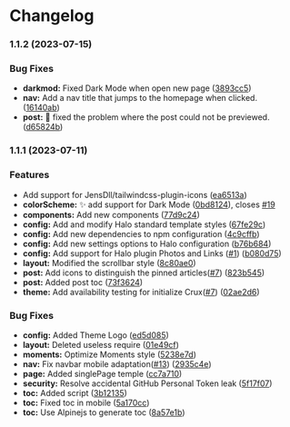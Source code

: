 # Changelog

### 1.1.2 (2023-07-15)


### Bug Fixes

* **darkmod:** Fixed Dark Mode when open new page ([3893cc5](https://github.com/Shine-Theme/halo-theme-crux/commit/3893cc58c5d28e3395055df763ffe3715e607a07))
* **nav:** Add a nav title that jumps to the homepage when clicked. ([16140ab](https://github.com/Shine-Theme/halo-theme-crux/commit/16140ab0e844398c9ce8d9c5e03b4ba2a84fe0ed))
* **post:** :bug: fixed the problem where the post could not be previewed. ([d65824b](https://github.com/Shine-Theme/halo-theme-crux/commit/d65824b12d7c201395f04dfb6a4913a09a6af712))

### 1.1.1 (2023-07-11)


### Features

* Add support for JensDll/tailwindcss-plugin-icons ([ea6513a](https://github.com/Shine-Theme/halo-theme-crux/commit/ea6513a1944f37ed071ff4fc86b0803661342c8a))
* **colorScheme:** :sparkles: add support for Dark Mode ([0bd8124](https://github.com/Shine-Theme/halo-theme-crux/commit/0bd8124e8b620f44851974fe2c902592c0b9ba35)), closes [#19](https://github.com/Shine-Theme/halo-theme-crux/issues/19)
* **components:** Add new components ([77d9c24](https://github.com/Shine-Theme/halo-theme-crux/commit/77d9c24eadecbdf693a9364db393afb6299f0a04))
* **config:** Add and modify Halo standard template styles ([67fe29c](https://github.com/Shine-Theme/halo-theme-crux/commit/67fe29c02eda8a92cdf9a94e9b1641ac2861d564))
* **config:** Add new dependencies to npm configuration ([4c9cffb](https://github.com/Shine-Theme/halo-theme-crux/commit/4c9cffb09b0aeb59502f88dd2feb2ede1225ac59))
* **config:** Add new settings options to Halo configuration ([b76b684](https://github.com/Shine-Theme/halo-theme-crux/commit/b76b6840880ed6308d03fbaec6e4c8fa15d55a06))
* **config:** Add support for Halo plugin Photos and Links ([#1](https://github.com/Shine-Theme/halo-theme-crux/issues/1)) ([b080d75](https://github.com/Shine-Theme/halo-theme-crux/commit/b080d755480cdc73cfa70553e3857e233054364b))
* **layout:** Modified the scrollbar style ([8c80ae0](https://github.com/Shine-Theme/halo-theme-crux/commit/8c80ae0fed49ada4a3d4a432d23bade5ac8a570f))
* **post:** Add icons to distinguish the pinned articles([#7](https://github.com/Shine-Theme/halo-theme-crux/issues/7)) ([823b545](https://github.com/Shine-Theme/halo-theme-crux/commit/823b545c4a4ae344b56993c902578c1042660f55))
* **post:** Added post toc ([73f3624](https://github.com/Shine-Theme/halo-theme-crux/commit/73f3624211debbeafd919db54d61ad773ebd083b))
* **theme:** Add availability testing for initialize Crux([#7](https://github.com/Shine-Theme/halo-theme-crux/issues/7)) ([02ae2d6](https://github.com/Shine-Theme/halo-theme-crux/commit/02ae2d672f02d7adb0669bc230032e2da59a8820))


### Bug Fixes

* **config:** Added Theme Logo ([ed5d085](https://github.com/Shine-Theme/halo-theme-crux/commit/ed5d085e6befc362e41ad0f3cce73e9e0e6d13f5))
* **layout:** Deleted useless require ([01e49cf](https://github.com/Shine-Theme/halo-theme-crux/commit/01e49cf278bd1d409d2d832fd12c8ccf234d5b78))
* **moments:** Optimize Moments style ([5238e7d](https://github.com/Shine-Theme/halo-theme-crux/commit/5238e7ddb02a94268c820ae808d814b06f1d1107))
* **nav:** Fix navbar mobile adaptation([#13](https://github.com/Shine-Theme/halo-theme-crux/issues/13)) ([2935c4e](https://github.com/Shine-Theme/halo-theme-crux/commit/2935c4ea59859693e213e6180adf816c9bcfe1dd))
* **page:** Added singlePage temple ([cc7a710](https://github.com/Shine-Theme/halo-theme-crux/commit/cc7a7101281cfb6f110e587bd1ba139a45b2322f))
* **security:** Resolve accidental GitHub Personal Token leak ([5f17f07](https://github.com/Shine-Theme/halo-theme-crux/commit/5f17f071394cec6156a77ee532967e2e51f7ea39))
* **toc:** Added script ([3b12135](https://github.com/Shine-Theme/halo-theme-crux/commit/3b12135b08cde0439a53ffd75ce72648a78179aa))
* **toc:** Fixed toc in mobile ([5a170cc](https://github.com/Shine-Theme/halo-theme-crux/commit/5a170cc9908c37ec10468699100d4ab4e22cb64d))
* **toc:** Use Alpinejs to generate toc ([8a57e1b](https://github.com/Shine-Theme/halo-theme-crux/commit/8a57e1b1d4213c644a2908e52d4b79a720728f60))
